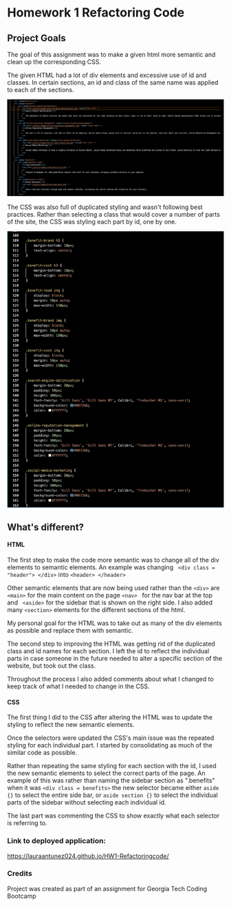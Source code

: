 # Homework 1 Refactoring Code

## Project Goals

The goal of this assignment was to make a given html more semantic and clean up the corresponding CSS.


The given HTML had a lot of div elements and excessive use of id and classes. In certain sections, an id and class of the same name was applied to each of the sections.
 

![Original HTML Screenshot](./assets/images/screenshot-1.png)

The CSS was also full of duplicated styling and wasn't following best practices. Rather than selecting a class that would cover a number of parts of the site, the CSS was styling each part by id, one by one.

![Original CSS Screenshot](./assets/images/screenshot-2.png)


## What's different?

#### HTML

The first step to make the code more semantic was to change all of the div elements to semantic elements. An example was changing ``` <div class = "header"> </div>``` into ``` <header> </header> ```

Other semantic elements that are now being used rather than the ``` <div> ``` are ``` <main> ``` for the main content on the page ```<nav> ``` for the nav bar at the top and ```  <aside> ``` for the sidebar that is shown on the right side. I also added many ``` <section> ``` elements for the different sections of the html. 

My personal goal for the HTML was to take out as many of the div elements as possible and replace them with semantic. 

The second step to improving the HTML was getting rid of the duplicated class and id names for each section. I left the id to reflect the individual parts in case someone in the future needed to alter a specific section of the website, but took out the class. 

Throughout the process I also added comments about what I changed to keep track of what I needed to change in the CSS.

#### CSS
 
The first thing I did to the CSS after altering the HTML was to update the styling to reflect the new semantic elements. 

Once the selectors were updated the CSS's main issue was the repeated styling for each individual part. I started by consolidating as much of the similar code as possible. 

Rather than repeating the same styling for each section with the id, I used the new semantic elements to select the correct parts of the page. An example of this was rather than naming the sidebar section as ".benefits" when it was ``` <div class = benefits> ``` the new selector became either ``` aside {} ``` to select the entire side bar, or ``` aside section {} ``` to select the individual parts of the sidebar without selecting each individual id. 

The last part was commenting the CSS to show exactly what each selector is referring to.


### Link to deployed application:

 https://lauraantunez024.github.io/HW1-Refactoringcode/

### Credits 

Project was created as part of an assignment for Georgia Tech Coding Bootcamp